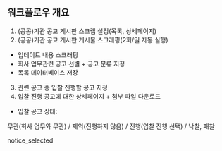 ## 워크플로우 개요

1. (공공)기관 공고 게시판 스크랩 설정(목록, 상세페이지)
2. (공공)기관 공고 게시판 게시물 스크래핑(2회/일 자동 실행)
- 업데이트 내용 스크래핑
- 회사 업무관련 공고 선별 + 공고 분류 지정
- 목록 데이터베이스 저장
3. 관련 공고 중 입찰 진행할 공고 지정
4. 입찰 진행 공고에 대한 상세페이지 + 첨부 파일 다운로드


- 입찰 공고 상태:

무관(회사 업무와 무관) / 제외(진행하지 않음) / 진행(입찰 진행 선택) / 낙찰, 패찰


notice_selected

